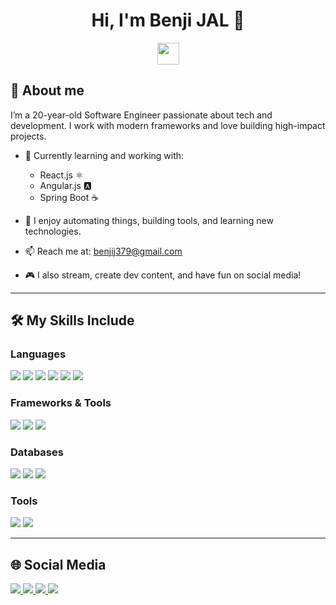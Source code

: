 <h1 align="center"><b>Hi, I'm Benji JAL 👋</b></h1>
<p align="center">
  <img src="https://media.giphy.com/media/hvRJCLFzcasrR4ia7z/giphy.gif" width="35">
</p>

## 🧠 About me

I’m a 20-year-old Software Engineer passionate about tech and development. I work with modern frameworks and love building high-impact projects.

- 🌱 Currently learning and working with:
  - React.js ⚛️
  - Angular.js 🅰️
  - Spring Boot ☕
  
- 🚀 I enjoy automating things, building tools, and learning new technologies.
- 📫 Reach me at: [benjij379@gmail.com](mailto:benjij379@gmail.com)
- 🎮 I also stream, create dev content, and have fun on social media!

---

## 🛠️ My Skills Include

### Languages
<span> 
  <img src="https://img.shields.io/badge/Java-ED8B00?style=for-the-badge&logo=java&logoColor=white">
  <img src="https://img.shields.io/badge/Python-3670A0?style=for-the-badge&logo=python&logoColor=ffdd54">
  <img src="https://img.shields.io/badge/JavaScript-F7DF1E?style=for-the-badge&logo=javascript&logoColor=black">
  <img src="https://img.shields.io/badge/C-00599C?style=for-the-badge&logo=c&logoColor=white">
  <img src="https://img.shields.io/badge/C++-00599C?style=for-the-badge&logo=c%2B%2B&logoColor=white">
  <img src="https://img.shields.io/badge/Go-00ADD8?style=for-the-badge&logo=go&logoColor=white">
</span>

### Frameworks & Tools
<span> 
  <img src="https://img.shields.io/badge/React-20232A?style=for-the-badge&logo=react&logoColor=61DAFB">
  <img src="https://img.shields.io/badge/Angular-DD0031?style=for-the-badge&logo=angular&logoColor=white">
  <img src="https://img.shields.io/badge/Spring_Boot-6DB33F?style=for-the-badge&logo=spring-boot&logoColor=white">
</span>

### Databases
<span>
  <img src="https://img.shields.io/badge/MySQL-00000F?style=for-the-badge&logo=mysql&logoColor=white">
  <img src="https://img.shields.io/badge/SQL%20Server-CC2927?style=for-the-badge&logo=microsoft%20sql%20server&logoColor=white">
  <img src="https://img.shields.io/badge/PostgreSQL-4169E1?style=for-the-badge&logo=postgresql&logoColor=white">
</span>

### Tools
<span>
  <img src="https://img.shields.io/badge/Git-F05032?style=for-the-badge&logo=git&logoColor=white">
  <img src="https://img.shields.io/badge/Postman-FF6C37?style=for-the-badge&logo=postman&logoColor=white">
</span>

---

## 🌐 Social Media

<a href="https://www.instagram.com/benji_jal/">
  <img src="https://img.shields.io/badge/Instagram-%23E4405F.svg?style=for-the-badge&logo=Instagram&logoColor=white">
</a>
<a href="https://www.tiktok.com/@benji.al.379">
  <img src="https://img.shields.io/badge/TikTok-%23000000.svg?style=for-the-badge&logo=TikTok&logoColor=white">
</a>
<a href="https://www.twitch.tv/benjijal">
  <img src="https://img.shields.io/badge/Twitch-9347FF?style=for-the-badge&logo=twitch&logoColor=white">
</a>
<a href="https://www.youtube.com/@BenjiJ379">
  <img src="https://img.shields.io/badge/YouTube-%23FF0000.svg?style=for-the-badge&logo=YouTube&logoColor=white">
</a>
